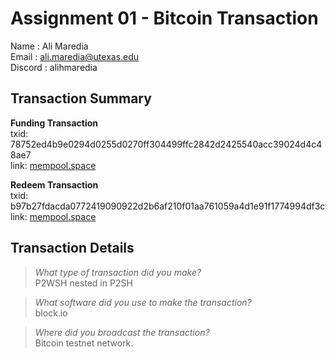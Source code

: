 # Assignment 01 - Bitcoin Transaction

Name    : Ali Maredia  
Email   : ali.maredia@utexas.edu  
Discord : alihmaredia  

## Transaction Summary

**Funding Transaction**  
txid: 78752ed4b9e0294d0255d0270ff304499ffc2842d2425540acc39024d4c48ae7    
link: [mempool.space](https://mempool.space/testnet/tx/78752ed4b9e0294d0255d0270ff304499ffc2842d2425540acc39024d4c48ae7)

**Redeem Transaction**  
txid: b97b27fdacda0772419090922d2b6af210f01aa761059a4d1e91f1774994df3c  
link: [mempool.space](https://mempool.space/testnet/tx/b97b27fdacda0772419090922d2b6af210f01aa761059a4d1e91f1774994df3c)

## Transaction Details

> *What type of transaction did you make?*  
P2WSH nested in P2SH    

> *What software did you use to make the transaction?*  
block.io

> *Where did you broadcast the transaction?*  
Bitcoin testnet network.
